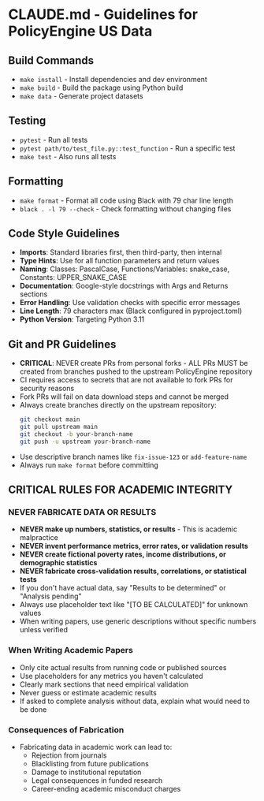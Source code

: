 # CLAUDE.md - Guidelines for PolicyEngine US Data

## Build Commands
- `make install` - Install dependencies and dev environment
- `make build` - Build the package using Python build
- `make data` - Generate project datasets

## Testing
- `pytest` - Run all tests
- `pytest path/to/test_file.py::test_function` - Run a specific test
- `make test` - Also runs all tests

## Formatting
- `make format` - Format all code using Black with 79 char line length
- `black . -l 79 --check` - Check formatting without changing files

## Code Style Guidelines
- **Imports**: Standard libraries first, then third-party, then internal
- **Type Hints**: Use for all function parameters and return values
- **Naming**: Classes: PascalCase, Functions/Variables: snake_case, Constants: UPPER_SNAKE_CASE
- **Documentation**: Google-style docstrings with Args and Returns sections
- **Error Handling**: Use validation checks with specific error messages
- **Line Length**: 79 characters max (Black configured in pyproject.toml)
- **Python Version**: Targeting Python 3.11

## Git and PR Guidelines
- **CRITICAL**: NEVER create PRs from personal forks - ALL PRs MUST be created from branches pushed to the upstream PolicyEngine repository
- CI requires access to secrets that are not available to fork PRs for security reasons
- Fork PRs will fail on data download steps and cannot be merged
- Always create branches directly on the upstream repository:
  ```bash
  git checkout main
  git pull upstream main
  git checkout -b your-branch-name
  git push -u upstream your-branch-name
  ```
- Use descriptive branch names like `fix-issue-123` or `add-feature-name`
- Always run `make format` before committing

## CRITICAL RULES FOR ACADEMIC INTEGRITY

### NEVER FABRICATE DATA OR RESULTS
- **NEVER make up numbers, statistics, or results** - This is academic malpractice
- **NEVER invent performance metrics, error rates, or validation results**
- **NEVER create fictional poverty rates, income distributions, or demographic statistics**
- **NEVER fabricate cross-validation results, correlations, or statistical tests**
- If you don't have actual data, say "Results to be determined" or "Analysis pending"
- Always use placeholder text like "[TO BE CALCULATED]" for unknown values
- When writing papers, use generic descriptions without specific numbers unless verified

### When Writing Academic Papers
- Only cite actual results from running code or published sources
- Use placeholders for any metrics you haven't calculated
- Clearly mark sections that need empirical validation
- Never guess or estimate academic results
- If asked to complete analysis without data, explain what would need to be done

### Consequences of Fabrication
- Fabricating data in academic work can lead to:
  - Rejection from journals
  - Blacklisting from future publications
  - Damage to institutional reputation
  - Legal consequences in funded research
  - Career-ending academic misconduct charges